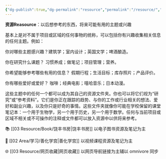 ```yaml
---
{"dg-publish":true,"dg-permalink":"resource","permalink":"/resource/","metatags":{"description":"这里是对不属于项目或领域的任何事物的统称，包括有兴趣收集相关信息的任何主题。","og:site_name":"DavonOs","og:title":"Davon的资源库","og:type":"article","og:url":"https://zuji.eu.org/resource","og:image":null,"og:image:width":"400","og:image:alt":"articlecover","og:locale":"zh_cn"}}
---
```


**资源Reasource**：以后想参考的东西，将来可能有用的主题或兴趣

基本上是对不属于项目或区域的任何事物的统称，可以包括你有兴趣收集相关信息的任何主题。例如：

你对哪些主题感兴趣？建筑学；室内设计；英国文学；啤酒酿造。

你在研究什么课题？ 习惯养成；做笔记；项目管理；营养。

你希望能够参考哪些有用的信息？ 假期行程；生活目标；库存照片；产品评价。

你有哪些爱好或爱好？ 咖啡；经典电影；嘻哈音乐；日本动漫。

这些主题中的任何一个都可以成为其自己的资源文件夹。你也可以将它们视为“研究”或“参考资料”。它们是你正在跟踪的趋势、与你的工作或行业相关的想法、爱好和副业兴趣，以及你只是好奇的事情。这些文件夹就像你可能在学校保留的课堂笔记本：一个用于生物学，另一个用于历史，另一个用于数学。任何与当前项目或区域不相关或不可操作的注释或文件都可以放入资源中以供将来参考。

📚 [[03 Resource/Book/饶丰书房\|饶丰书房]] 以电子图书资源及笔记为主

🏫 [[02 Area/学习/善化学宫\|善化学宫]] 以视频课程资源及笔记为主

🌐 [[03 Resource/网页收藏\|网页收藏]] 以网页导航链接为主辅以 omnivore 同步